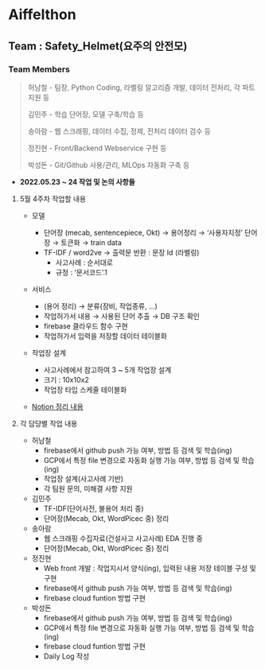 # Aiffelthon
## Team : Safety_Helmet(요주의 안전모)
### Team Members
> 허남철 - 팀장, Python Coding, 라벨링 알고리즘 개발, 데이터 전처리, 각 파트 지원 등
>
> 김민주 - 학습 단어장, 모델 구축/학습 등
>
> 송아람 - 웹 스크래핑, 데이터 수집, 정제, 전처리 데이터 검수 등
>
> 정진현 - Front/Backend Webservice 구현 등
>
> 박성돈 - Git/Github 사용/관리, MLOps 자동화 구축 등

- __2022.05.23 ~ 24 작업 및 논의 사항들__  
1. 5월 4주차 작업할 내용  
    - 모델  
        - 단어장 (mecab, sentencepiece, Okt) → 용어정리 → ‘사용자지정’ 단어장 → 토큰화 → train data  
        - TF-IDF / word2ve → 출력문 반환 : 문장 Id (라벨링)  
            - 사고사례 : 순서대로  
            - 규정 : ‘문서코드’.1  
        
    - 서비스  
        - (용어 정리) → 분류(장비, 작업종류, …)  
        - 작업허가서 내용 → 사용된 단어 추출 → DB 구조 확인  
        - firebase 클라우드 함수 구현  
        - 작업허가서 입력을 저장할 데이터 테이블화  

    - 작업장 설계  
        - 사고사례에서 참고하여 3 ~ 5개 작업장 설계  
        - 크기 : 10x10x2  
        - 작업장 타입 스케줄 테이블화  

    - [Notion 정리 내용](https://modulabs.notion.site/5-4-ca5bda8e196d4439942f54e038a678c3)  

2. 각 담당별 작업 내용  
    - 허남철  
        - firebase에서 github push 가능 여부, 방법 등 검색 및 학습(ing)  
        - GCP에서 특정 file 변경으로 자동화 실행 가능 여부, 방법 등 검색 및 학습(ing)  
        - 작업장 설계(사고사례 기반)
        - 각 팀원 문의, 미해결 사항 지원  
    - 김민주  
        - TF-IDF(단어사전, 불용어 처리 중)
        - 단어장(Mecab, Okt, WordPicec 중) 정리
    - 송아람  
        - 웹 스크래핑 수집자료(건설사고 사고사례) EDA 진행 중
        - 단어장(Mecab, Okt, WordPicec 중) 정리
    - 정진현  
        - Web front 개발 : 작업지시서 양식(ing), 입력된 내용 저장 테이블 구성 및 구현  
        - firebase에서 github push 가능 여부, 방법 등 검색 및 학습(ing)  
        - firebase cloud funtion 방법 구현
    - 박성돈  
        - firebase에서 github push 가능 여부, 방법 등 검색 및 학습(ing)  
        - GCP에서 특정 file 변경으로 자동화 실행 가능 여부, 방법 등 검색 및 학습(ing)  
        - firebase cloud funtion 방법 구현
        - Daily Log 작성  